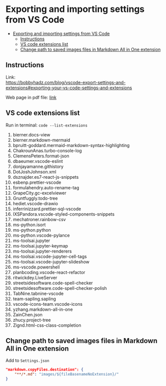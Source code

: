# Exporting and importing settings from VS Code

-   [Exporting and importing settings from VS Code](#exporting-and-importing-settings-from-vs-code)
    -   [Instructions](#instructions)
    -   [VS code extensions list](#vs-code-extensions-list)
    -   [Change path to saved images files in Markdown All in One extension](#change-path-to-saved-images-files-in-markdown-all-in-one-extension)

## Instructions

Link:  
https://bobbyhadz.com/blog/vscode-export-settings-and-extensions#exporting-your-vs-code-settings-and-extensions

Web page in pdf file: [link](Exporting%20Settings%20and%20Extensions%20in%20Visual%20Studio%20Code%20_%20bobbyhadz.pdf)

## VS code extensions list

Run in terminal: `code --list-extensions`

1. bierner.docs-view
2. bierner.markdown-mermaid
3. bpruitt-goddard.mermaid-markdown-syntax-highlighting
4. ChakrounAnas.turbo-console-log
5. ClemensPeters.format-json
6. dbaeumer.vscode-eslint
7. donjayamanne.githistory
8. DotJoshJohnson.xml
9. dsznajder.es7-react-js-snippets
10. esbenp.prettier-vscode
11. formulahendry.auto-rename-tag
12. GrapeCity.gc-excelviewer
13. Gruntfuggly.todo-tree
14. hediet.vscode-drawio
15. inferrinizzard.prettier-sql-vscode
16. lXSPandora.vscode-styled-components-snippets
17. mechatroner.rainbow-csv
18. ms-python.isort
19. ms-python.python
20. ms-python.vscode-pylance
21. ms-toolsai.jupyter
22. ms-toolsai.jupyter-keymap
23. ms-toolsai.jupyter-renderers
24. ms-toolsai.vscode-jupyter-cell-tags
25. ms-toolsai.vscode-jupyter-slideshow
26. ms-vscode.powershell
27. planbcoding.vscode-react-refactor
28. ritwickdey.LiveServer
29. streetsidesoftware.code-spell-checker
30. streetsidesoftware.code-spell-checker-polish
31. TabNine.tabnine-vscode
32. team-sapling.sapling
33. vscode-icons-team.vscode-icons
34. yzhang.markdown-all-in-one
35. ZainChen.json
36. zhucy.project-tree
37. Zignd.html-css-class-completion

## Change path to saved images files in Markdown All in One extension

Add to `Settings.json`

```json
"markdown.copyFiles.destination": {
    "**/*.md": "images/${fileBasenameNoExtension}/"
}
```
